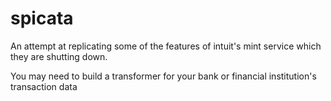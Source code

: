 # spicata

An attempt at replicating some of the features of intuit's mint service which they are shutting down.

You may need to build a transformer for your bank or financial institution's transaction data